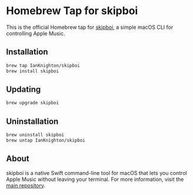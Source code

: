 # Homebrew Tap for skipboi

This is the official Homebrew tap for [skipboi](https://github.com/IanKnighton/skipboi), a simple macOS CLI for controlling Apple Music.

## Installation

```bash
brew tap IanKnighton/skipboi
brew install skipboi
```

## Updating

```bash
brew upgrade skipboi
```

## Uninstallation

```bash
brew uninstall skipboi
brew untap IanKnighton/skipboi
```

## About

skipboi is a native Swift command-line tool for macOS that lets you control Apple Music without leaving your terminal. For more information, visit the [main repository](https://github.com/IanKnighton/skipboi).
